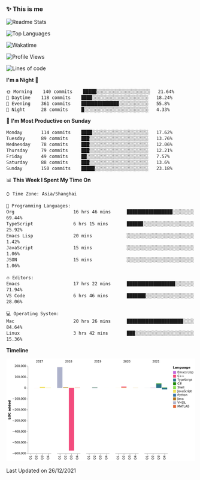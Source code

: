 <!--

**icyzeroice/icyzeroice** is a ✨ _special_ ✨ repository because its `README.md` (this file) appears on your GitHub profile.

Here are some ideas to get you started:

- 🔭 I’m currently working on ...
- 🌱 I’m currently learning ...
- 👯 I’m looking to collaborate on ...
- 🤔 I’m looking for help with ...
- 💬 Ask me about ...
- 📫 How to reach me: ...
- 😄 Pronouns: ...
- ⚡ Fun fact: ...

-->

### ✨ This is me

![Readme Stats](https://github-readme-stats.vercel.app/api?username=icyzeroice)

![Top Languages](https://github-readme-stats.vercel.app/api/top-langs/?username=icyzeroice&exclude_repo=scutie2015-digimon&layout=compact&langs_count=5)

![Wakatime](https://github-readme-stats.vercel.app/api/wakatime?username=icyzeroice)

<!--START_SECTION:waka-->
![Profile Views](http://img.shields.io/badge/Profile%20Views-2-blue)

![Lines of code](https://img.shields.io/badge/From%20Hello%20World%20I%27ve%20Written--318%20Thousand%20lines%20of%20code-blue)

**I'm a Night 🦉** 

```text
🌞 Morning    140 commits    █████░░░░░░░░░░░░░░░░░░░░   21.64% 
🌆 Daytime    118 commits    ████░░░░░░░░░░░░░░░░░░░░░   18.24% 
🌃 Evening    361 commits    ██████████████░░░░░░░░░░░   55.8% 
🌙 Night      28 commits     █░░░░░░░░░░░░░░░░░░░░░░░░   4.33%

```
📅 **I'm Most Productive on Sunday** 

```text
Monday       114 commits    ████░░░░░░░░░░░░░░░░░░░░░   17.62% 
Tuesday      89 commits     ███░░░░░░░░░░░░░░░░░░░░░░   13.76% 
Wednesday    78 commits     ███░░░░░░░░░░░░░░░░░░░░░░   12.06% 
Thursday     79 commits     ███░░░░░░░░░░░░░░░░░░░░░░   12.21% 
Friday       49 commits     ██░░░░░░░░░░░░░░░░░░░░░░░   7.57% 
Saturday     88 commits     ███░░░░░░░░░░░░░░░░░░░░░░   13.6% 
Sunday       150 commits    █████░░░░░░░░░░░░░░░░░░░░   23.18%

```


📊 **This Week I Spent My Time On** 

```text
⌚︎ Time Zone: Asia/Shanghai

💬 Programming Languages: 
Org                      16 hrs 46 mins      █████████████████░░░░░░░░   69.44% 
TypeScript               6 hrs 15 mins       ██████░░░░░░░░░░░░░░░░░░░   25.92% 
Emacs Lisp               20 mins             ░░░░░░░░░░░░░░░░░░░░░░░░░   1.42% 
JavaScript               15 mins             ░░░░░░░░░░░░░░░░░░░░░░░░░   1.06% 
JSON                     15 mins             ░░░░░░░░░░░░░░░░░░░░░░░░░   1.06%

🔥 Editors: 
Emacs                    17 hrs 22 mins      ██████████████████░░░░░░░   71.94% 
VS Code                  6 hrs 46 mins       ███████░░░░░░░░░░░░░░░░░░   28.06%

💻 Operating System: 
Mac                      20 hrs 26 mins      █████████████████████░░░░   84.64% 
Linux                    3 hrs 42 mins       ███░░░░░░░░░░░░░░░░░░░░░░   15.36%

```

**Timeline**

![Chart not found](https://raw.githubusercontent.com/icyzeroice/icyzeroice/main/charts/bar_graph.png) 


 Last Updated on 26/12/2021
<!--END_SECTION:waka-->

<!--

### Related
- https://github.com/abhisheknaiidu/awesome-github-profile-readme
- https://github.com/coderjojo/creative-profile-readme
- https://github.com/elangosundar/awesome-README-templates
- https://github.com/durgeshsamariya/awesome-github-profile-readme-templates
- https://github.com/anmol098/waka-readme-stats

-->
